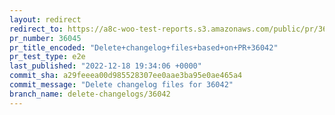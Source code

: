 ```yaml
---
layout: redirect
redirect_to: https://a8c-woo-test-reports.s3.amazonaws.com/public/pr/36045/e2e/index.html
pr_number: 36045
pr_title_encoded: "Delete+changelog+files+based+on+PR+36042"
pr_test_type: e2e
last_published: "2022-12-18 19:34:06 +0000"
commit_sha: a29feeea00d985528307ee0aae3ba95e0ae465a4
commit_message: "Delete changelog files for 36042"
branch_name: delete-changelogs/36042
---
```

